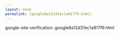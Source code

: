 ```yaml
---
layout: none
permalink: /google8a12d31ec1a817f9.html/
---
```

google-site-verification: google8a12d31ec1a817f9.html